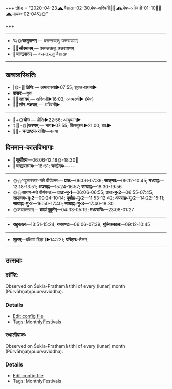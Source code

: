 +++
title = "2020-04-23◢◣वैशाखः-02-30,मेषः-अश्विनी🌛🌌◢◣मेषः-अश्विनी-01-10🌌🌞◢◣माधवः-02-04🪐🌞"

+++
___________________
- 🪐🌞**ऋतुमानम्** — वसन्तऋतुः उत्तरायणम्
- 🌌🌞**सौरमानम्** — वसन्तऋतुः उत्तरायणम्
- 🌛**चान्द्रमानम्** — वसन्तऋतुः वैशाखः
___________________


## खचक्रस्थितिः
- |🌞-🌛|**तिथिः** — अमावास्या►07:55; शुक्ल-प्रथमा►  
- **वासरः**—गुरुः  
- 🌌🌛**नक्षत्रम्** — अश्विनी►16:03; अपभरणी► (मेषः)  
- 🌌🌞**सौर-नक्षत्रम्** — अश्विनी►  
___________________
- 🌛+🌞**योगः** — प्रीतिः►22:56; आयुष्मान्►  
- २|🌛-🌞|**करणम्** — नाग►07:55; किंस्तुघ्नः►21:00; बवः►  
- 🌌🌛- **चन्द्राष्टम-राशिः**—कन्या  


## दिनमान-कालविभागाः
- 🌅**सूर्योदयः**—06:06-12:18🌞️-18:30🌇  
- 🌛**चन्द्रास्तमयः**—18:51; **चन्द्रोदयः**—---  
___________________
- 🌞⚝भट्टभास्कर-मते वीर्यवन्तः— **प्रातः**—06:06-07:39; **साङ्गवः**—09:12-10:45; **मध्याह्नः**—12:18-13:51; **अपराह्णः**—15:24-16:57; **सायाह्नः**—18:30-19:56  
- 🌞⚝सायण-मते वीर्यवन्तः— **प्रातः-मु॰1**—06:06-06:55; **प्रातः-मु॰2**—06:55-07:45; **साङ्गवः-मु॰2**—09:24-10:14; **पूर्वाह्णः-मु॰2**—11:53-12:42; **अपराह्णः-मु॰2**—14:22-15:11; **सायाह्णः-मु॰2**—16:50-17:40; **सायाह्णः-मु॰3**—17:40-18:30  
- 🌞कालान्तरम्— **ब्राह्मं मुहूर्तम्**—04:33-05:19; **मध्यरात्रिः**—23:08-01:27  
___________________
- **राहुकालः**—13:51-15:24; **यमघण्टः**—06:06-07:39; **गुलिककालः**—09:12-10:45  
___________________
- **शूलम्**—दक्षिणा दिक् (►14:22); **परिहारः**–तैलम्  
___________________

## उत्सवाः
### दर्शेष्टिः

Observed on Śukla-Prathamā tithi of every (lunar) month (Pūrvāhṇaḥ/puurvaviddha). 

### Details
- [Edit config file](https://github.com/sanskrit-coders/adyatithi/tree/master/gRhya/general/lunar_month/tithi/00/01/darsheShTiH.toml)
- Tags: MonthlyFestivals


### स्थालीपाकः

Observed on Śukla-Prathamā tithi of every (lunar) month (Pūrvāhṇaḥ/puurvaviddha). 

### Details
- [Edit config file](https://github.com/sanskrit-coders/adyatithi/tree/master/gRhya/general/lunar_month/tithi/00/01/sthAlIpAkaH_1.toml)
- Tags: MonthlyFestivals


